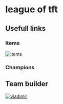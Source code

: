 # league of tft

## Usefull links
### Items
![items](https://progameguides.com/wp-content/uploads/2019/06/tft-full-item-cheat-sheet-set2-816x368.png)
### Champions

## Team builder

[![vladimir](https://static1.millenium.org/articles/7/34/86/27/@/1182456-vlad-article_4_t-1.PNG)](./team_composition/ocean_mage_mystic.md)